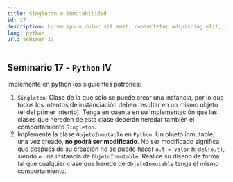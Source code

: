 ```yaml
---
title: Singleton e Inmutabilidad
id: 17
description: Lorem ipsum dolor sit amet, consectetur adipiscing elit, sed do eiusmod tempor incididunt ut labore et dolore magna aliqua. Turpis tincidunt id aliquet risus feugiat.
lang: python
url: seminar-17
---
```


## Seminario 17 - `Python` IV

Implemente en python los siguientes patrones:

1. `Singleton`: Clase de la que solo se puede crear una instancia,
   por lo que todos los intentos de instanciación deben resultar
   en un mismo objeto (el del primer intento).
   Tenga en cuenta en su implementación que las clases que hereden
   de esta clase deberán heredar también el comportamiento
   `Singleton`.
2. Implemente la clase `ObjetoInmutable` en `Python`. Un objeto
   inmutable, una vez creado, **no podrá ser modificado**. No ser
   modificado significa que después de su creación no se puede
   hacer `o.t = valor` ni `del(o.t)`, siendo `o` una instancia de
   `ObjetoInmutable`. Realice su diseño de forma tal que cualquier
   clase que herede de `ObjetoInmutable` tenga el mismo
   comportamiento.
